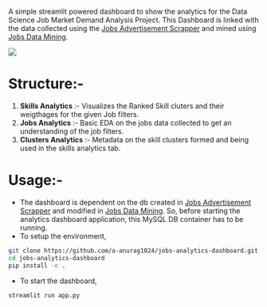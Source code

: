 A simple streamlit powered dashboard to show the analytics for the Data Science Job Market Demand Analysis Project. This Dashboard is linked with the data collected using the [Jobs Advertisement Scrapper](https://github.com/a-anurag1024/li_jobs_collector) and mined using [Jobs Data Mining](https://github.com/a-anurag1024/jobs-data-mining).


![](https://github.com/a-anurag1024/jobs-analytics-dashboard/blob/main/demo.gif)

# Structure:-

1. **Skills Analytics** :- Visualizes the Ranked Skill cluters and their weigthages for the given Job filters.
2. **Jobs Analytics** :- Basic EDA on the jobs data collected to get an understanding of the job filters.
3. **Clusters Analytics** :- Metadata on the skill clusters formed and being used in the skills analytics tab.


# Usage:-

-   The dashboard is dependent on the db created in [Jobs Advertisement Scrapper](https://github.com/a-anurag1024/li_jobs_collector) and modified in [Jobs Data Mining](https://github.com/a-anurag1024/jobs-data-mining). So, before starting the analytics dashboard application, this MySQL DB container has to be running.
-   To setup the environment, 

```bash
git clone https://github.com/a-anurag1024/jobs-analytics-dashboard.git
cd jobs-analytics-dashboard
pip install -e .
```

-   To start the dashboard,

```bash
streamlit run app.py
```
